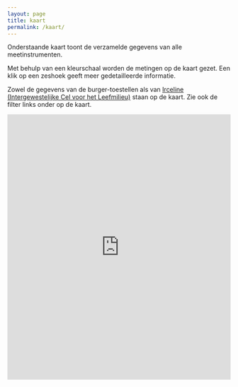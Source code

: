 ```yaml
---
layout: page
title: kaart
permalink: /kaart/
---
```


Onderstaande kaart toont de verzamelde gegevens van alle meetinstrumenten.

Met behulp van een kleurschaal worden de metingen op de kaart gezet. Een klik op een zeshoek geeft meer gedetailleerde informatie.

Zowel de gegevens van de burger-toestellen als van [Irceline (Intergewestelijke Cel voor het Leefmilieu)][irceline] staan op de kaart. Zie ook de filter links onder op de kaart.

<!--
<iframe src="https://maps.luftdaten.info/#13/51.1627/4.1564" frameborder="0" height="600" width="100%"> </iframe>
<iframe src="http://map.influencair.be/#/?zoom=11&lat=51.160507050366796&lng=4.133262634277345" frameborder="0" height="600" width="100%"> </iframe>
-->
<iframe src="http://leuvenair.be/map/?20181103#/?lat=51.16209831111995&lng=4.160728454589845&zoom=12" frameborder="0" height="600" width="100%"> </iframe>


[irceline]: http://www.irceline.be

